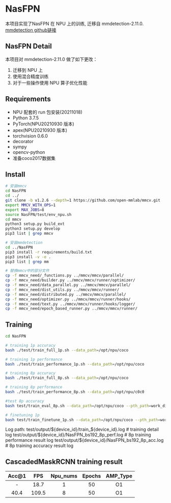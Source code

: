 # NasFPN

本项目实现了NasFPN 在 NPU 上的训练, 迁移自 mmdetection-2.11.0.
[mmdetection github链接](https://github.com/open-mmlab/mmdetection)

## NasFPN Detail

本项目对 mmdetection-2.11.0 做了如下更改：
1. 迁移到 NPU 上
2. 使用混合精度训练
3. 对于一些操作使用 NPU 算子优化性能


## Requirements

- NPU 配套的 run 包安装(20211018)
- Python 3.7.5
- PyTorch(NPU20210930 版本)
- apex(NPU20210930 版本)
- torchvision 0.6.0
- decorator
- sympy
- opencv-python
- 准备coco2017数据集

## Install

```bash
# 安装mmcv
cd NasFPN
cd ../
git clone -b v1.2.6 --depth=1 https://github.com/open-mmlab/mmcv.git
export MMCV_WITH_OPS=1
export MAX_JOBS=8
source NasFPN/test/env_npu.sh
cd mmcv
python3 setup.py build_ext
python3 setup.py develop
pip3 list | grep mmcv

# 安装mmdetection
cd ../NasFPN
pip3 install -r requirements/build.txt
pip3 install -v -e .
pip3 list | grep mm

# 替换mmcv中的部分文件
cp -f mmcv_need/_functions.py ../mmcv/mmcv/parallel/
cp -f mmcv_need/builder.py ../mmcv/mmcv/runner/optimizer/
cp -f mmcv_need/data_parallel.py ../mmcv/mmcv/parallel/
cp -f mmcv_need/dist_utils.py ../mmcv/mmcv/runner/
cp -f mmcv_need/distributed.py ../mmcv/mmcv/parallel/
cp -f mmcv_need/optimizer.py ../mmcv/mmcv/runner/hooks/
cp -f mmcv_need/text.py ../mmcv/mmcv/runner/hooks/logger/
cp -f mmcv_need/epoch_based_runner.py ../mmcv/mmcv/runner/
```
## Training

```bash
cd NasFPN

# training 1p accuracy
bash ./test/train_full_1p.sh --data_path=/opt/npu/coco

# training 1p performance
bash ./test/train_performance_1p.sh --data_path=/opt/npu/coco

# training 8p accuracy
bash ./test/train_full_8p.sh --data_path=/opt/npu/coco

# training 8p performance
bash ./test/train_performance_8p.sh --data_path=/opt/npu/c0c0

#test 8p accuracy
bash test/train_eval_8p.sh --data_path=/opt/npu/coco --pth_path=work_dirs/retinanet_r50_nasfpn_crop640_50e_coco/latest.pth

# finetuning 1p
bash test/train_finetune_1p.sh --data_path=/opt/npu/coco --pth_path=work_dirs/retinanet_r50_nasfpn_crop640_50e_coco/latest.pth
```

Log path:
    test/output/${device_id}/train_${device_id}.log           # training detail log
    test/output/${device_id}/NasFPN_bs192_8p_perf.log  # 8p training performance result log
    test/output/${device_id}/NasFPN_bs192_8p_acc.log   # 8p training accuracy result log



## CascadedMaskRCNN training result

| Acc@1 |  FPS  | Npu_nums | Epochs | AMP_Type |
| :---: | :---: | :------: | :----: | :------: |
|   -   | 18.7  |    1     |   50   |    O1    |
| 40.4  | 109.5 |    8     |   50   |    O1    |
